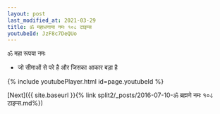 ```yaml
---
layout: post
last_modified_at: 2021-03-29
title: ॐ महाधनाया नमः १०८ टाइम्स
youtubeId: JzF8c7DeQUo
---
```

 
 
 ॐ महा रूपया नमः  
 
 -  जो सीमाओं से परे है और जिसका आकार बड़ा है 
 
  
 
  
 
 
 
 
 
 


{% include youtubePlayer.html id=page.youtubeId %}
 
[Next]({{ site.baseurl }}{% link  split2/_posts/2016-07-10-ॐ ब्रह्मणे नमः १०८ टाइम्स.md%})
 
